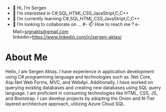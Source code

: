 - 👋 Hi, I’m Sergen
- 👀 I’m interested in C#,SQL,HTML,CSS,JavaStript,C,C++
- 🌱 I’m currently learning C#,SQL,HTML,CSS,JavaStript,C,C++
- 💞️ I’m looking to collaborate on ...
#- 📫 How to reach me ?
e-Mail=srgnakts@gmail.com
linkedin=https://www.linkedin.com/in/sergen-aktas/

# About Me
Hello, I am Sergen Aktaş. 
I have experience in application development using C# programming language and technologies such as .Net Core, Asp.Net Web Forms, MVC, and WebApi. Additionally, 
I have worked on querying existing databases and creating new databases using SQL query language.
I am proficient in consuming technologies like HTML, CSS, JS, and Bootstrap.
I can develop projects by adopting the Onion and N-Tier layered architecture approach, utilizing Azure Cloud SQL.
